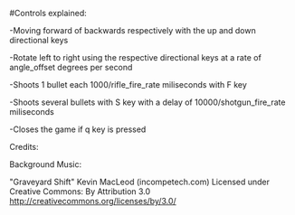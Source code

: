 #Controls explained:

-Moving forward of backwards respectively with the up and down directional keys

-Rotate left to right using the respective directional keys at a rate of angle_offset degrees per second

-Shoots 1 bullet each 1000/rifle_fire_rate miliseconds with F key

-Shoots several bullets with S key with a delay of 10000/shotgun_fire_rate miliseconds

-Closes the game if q key is pressed

Credits:

Background Music:

"Graveyard Shift"
Kevin MacLeod (incompetech.com)
Licensed under Creative Commons: By Attribution 3.0
http://creativecommons.org/licenses/by/3.0/
